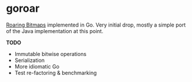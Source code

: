 goroar
======

[Roaring Bitmaps](http://roaringbitmap.org) implemented in Go. Very initial drop, mostly a simple port of the Java implementation at this point.

**TODO**

* Immutable bitwise operations
* Serialization
* More idiomatic Go 
* Test re-factoring & benchmarking
